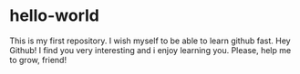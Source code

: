 # hello-world
This is my first repository. I wish myself to be able to learn github fast.
Hey Github!
I find you very interesting and i enjoy learning you. Please, help me to grow, friend!
